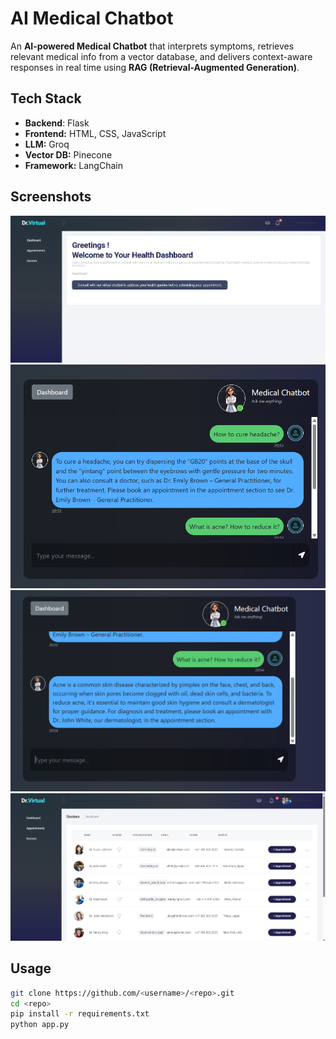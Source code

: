 # AI Medical Chatbot

An **AI-powered Medical Chatbot** that interprets symptoms, retrieves relevant medical info from a vector database, and delivers context-aware responses in real time using **RAG (Retrieval-Augmented Generation)**.

## Tech Stack

- **Backend**: Flask
- **Frontend:** HTML, CSS, JavaScript
- **LLM:** Groq
- **Vector DB:** Pinecone
- **Framework:** LangChain

## Screenshots

![Chatbot Interface](screenshots/Homepage.png)
![Working ChatBot](screenshots/Chatbot.png)
![Working ChatBot](screenshots/Chatbot2.png)
![Doctors Appointment Page](screenshots/Doctors.png)

## Usage

```bash
git clone https://github.com/<username>/<repo>.git
cd <repo>
pip install -r requirements.txt
python app.py


